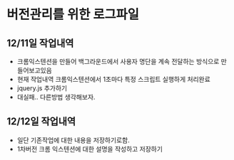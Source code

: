 # 버전관리를 위한 로그파일

## 12/11일 작업내역

- 크롬익스텐션을 만들어 백그라운드에서 사용자 명단을 계속 전달하는 방식으로 만들어보고있음
- 현재 작업내역 크롬익스텐션에서 1초마다 특정 스크립트 실행하게 처리완료
- jquery.js 추가하기
- 대실패.. 다른방법 생각해보자.

## 12/12일 작업내역

- 일단 기존작업에 대한 내용을 저장하기로함.
- 1차버전 크롬 익스텐션에 대한 설명을 작성하고 저장하기
